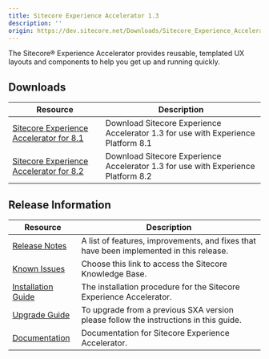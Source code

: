 ```yaml
---
title: Sitecore Experience Accelerator 1.3
description: ''
origin: https://dev.sitecore.net/Downloads/Sitecore_Experience_Accelerator/13/Sitecore_Experience_Accelerator_13_Initial_Release.aspx
---
```


The Sitecore® Experience Accelerator provides reusable, templated UX layouts and components to help you get up and running quickly.

## Downloads

 | Resource | Description |
 | --- | --- |
 | [Sitecore Experience Accelerator for 8.1](https://scdp.blob.core.windows.net/downloads/Sitecore%20Experience%20Accelerator/13/Sitecore%20Experience%20Accelerator%2013%20Initial%20Release/Secure/Sitecore%20Experience%20Accelerator%201.3%20rev.%20170412%20for%208.1.zip) | Download Sitecore Experience Accelerator 1.3 for use with Experience Platform 8.1 |
 | [Sitecore Experience Accelerator for 8.2](https://scdp.blob.core.windows.net/downloads/Sitecore%20Experience%20Accelerator/13/Sitecore%20Experience%20Accelerator%2013%20Initial%20Release/Secure/Sitecore%20Experience%20Accelerator%201.3%20rev.%20170412%20for%208.2.zip) | Download Sitecore Experience Accelerator 1.3 for use with Experience Platform 8.2 |

## Release Information

 | Resource | Description |
 | --- | --- |
 | [Release Notes](/downloads/Sitecore_Experience_Accelerator/13/Sitecore_Experience_Accelerator_13_Initial_Release/Release_Notes) | A list of features, improvements, and fixes that have been implemented in this release. |
 | [Known Issues](https://kb.sitecore.net/articles/196733) | Choose this link to access the Sitecore Knowledge Base. |
 | [Installation Guide](https://scdp.blob.core.windows.net/downloads/Sitecore%20Experience%20Accelerator/13/Sitecore%20Experience%20Accelerator%2013%20Initial%20Release/Secure/SXA%201.3%20Installation%20Guide.pdf) | The installation procedure for the Sitecore Experience Accelerator. |
 | [Upgrade Guide](https://scdp.blob.core.windows.net/downloads/Sitecore%20Experience%20Accelerator/13/Sitecore%20Experience%20Accelerator%2013%20Initial%20Release/Secure/SXA%201.3%20Upgrade%20Guide.pdf) | To upgrade from a previous SXA version please follow the instructions in this guide. |
 | [Documentation](https://doc.sitecore.net:443/en/Products/Sitecore_Experience_Accelerator) | Documentation for Sitecore Experience Accelerator. |